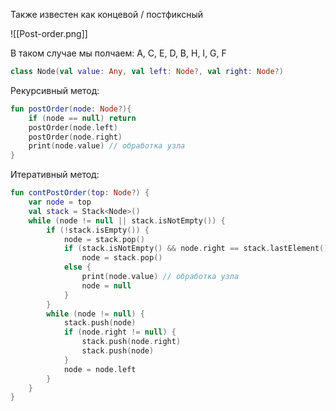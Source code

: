 Также известен как концевой / постфиксный

![[Post-order.png]]

В таком случае мы полчаем: 
A, C, E, D, B, H, I, G, F

``` kotlin
class Node(val value: Any, val left: Node?, val right: Node?)
```

Рекурсивный метод:
``` kotlin
fun postOrder(node: Node?){  
	if (node == null) return
	postOrder(node.left)
	postOrder(node.right)  
	print(node.value) // обработка узла
}
```

Итеративный метод:
``` kotlin
fun contPostOrder(top: Node?) {  
    var node = top  
    val stack = Stack<Node>()  
    while (node != null || stack.isNotEmpty()) {  
        if (!stack.isEmpty()) {  
            node = stack.pop()  
            if (stack.isNotEmpty() && node.right == stack.lastElement())  
                node = stack.pop()  
            else {  
                print(node.value) // обработка узла  
                node = null  
            }  
        }  
        while (node != null) {  
            stack.push(node)  
            if (node.right != null) {  
                stack.push(node.right)  
                stack.push(node)  
            }  
            node = node.left  
        }  
    }  
}
```